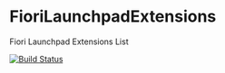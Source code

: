 # FioriLaunchpadExtensions
Fiori Launchpad Extensions List

[![Build Status](https://travis-ci.com/FiddleWookie/FioriLaunchpadExtensions.svg?branch=master)](https://travis-ci.com/FiddleWookie/FioriLaunchpadExtensions)
